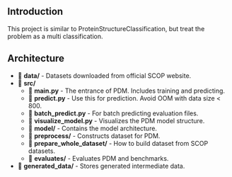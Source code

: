## Introduction
This project is similar to ProteinStructureClassification, but treat the problem as a multi classification.

## Architecture
- 📁 **data/** - Datasets downloaded from official SCOP website.
- 📁 **src/**
  - 📄 **main.py** - The entrance of PDM. Includes training and predicting.
  - 📄 **predict.py** - Use this for prediction. Avoid OOM with data size < 800.
  - 📄 **batch_predict.py** - For batch predicting evaluation files.
  - 📄 **visualize_model.py** - Visualizes the PDM model structure.
  - 📁 **model/** - Contains the model architecture.
  - 📁 **preprocess/** - Constructs dataset for PDM.
  - 📁 **prepare_whole_dataset/** - How to build dataset from SCOP datasets.
  - 📁 **evaluates/** - Evaluates PDM and benchmarks.
- 📁 **generated_data/** - Stores generated intermediate data.
